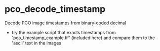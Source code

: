 # pco_decode_timestamp
Decode PCO image timestamps from binary-coded decimal
- try the example script that exacts timestamps from 'pco_timestamp_example.tif' (included here) and compare them to the 'ascii' text in the images
